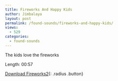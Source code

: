 ```yaml
---
title: Fireworks And Happy Kids
author: Jimbalaya
layout: post
permalink: /found-sounds/fireworks-and-happy-kids/
views:
  - 529
categories:
  - found-sounds
---
```


The kids love the fireworks

Length: 00:57

<p><audio src='/audio/foundsounds/Fireworks2.aiff' preload='auto' /></p>

[Download Fireworks2][2]{: .radius .button}

 [2]: /audio/foundsounds/Fireworks2.aiff

